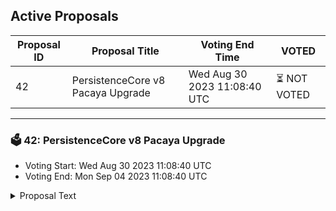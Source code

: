 ## Active Proposals

| Proposal ID | Proposal Title | Voting End Time | VOTED |
|-------------|----------------|-----------------|-------|
| 42 | PersistenceCore v8 Pacaya Upgrade | Wed Aug 30 2023 11:08:40 UTC | ⏳ NOT VOTED |

---

### 🗳 42: PersistenceCore v8 Pacaya Upgrade
- Voting Start: Wed Aug 30 2023 11:08:40 UTC
- Voting End: Mon Sep 04 2023 11:08:40 UTC

<details>
<summary>Proposal Text</summary>
 
# PersistenceCore v8 Pacaya UpgradennThis is a proposal to do a software upgrade to the `v8.1.0` software tag of the Persistence codebase on block height **[13046600](https://www.mintscan.io/persistence/blocks/13046600)**, which is estimated to occur on Tuesday 5th September 2023 around 11:00AM UTC. Block times have high variance, so please monitor the chain for precise time.nn_Pacaya is an active complex volcano in Guatemala known for its persistent activity._nn## Changelognn- Upgrades cosmos-sdk from `v0.45.14` to [v0.47.3](https://github.com/cosmos/cosmos-sdk/releases/tag/v0.47.3) with an LSM [fork](https://github.com/persistenceOne/cosmos-sdk) created by Persistence, including [barberry](https://forum.cosmos.network/t/cosmos-sdk-security-advisory-barberry/10825) security fixn- Migrates from tendermint `v0.34.26` to cometbft `v0.37.2`n- Upgrades ibc-go from `v4.3.1` to [v7.2.0](https://github.com/cosmos/ibc-go/releases/tag/v7.2.0) LSM fork including [huckleberry](https://forum.cosmos.network/t/ibc-security-advisory-huckleberry/10731) security fixn- Upgrades wasmd from `v0.30.0` to [v0.40.2](https://github.com/CosmWasm/wasmd/tree/v0.40.2) LSM fork & wasmvm to `1.2.4` including [cherry](https://github.com/CosmWasm/advisories/blob/main/CWAs/CWA-2023-002.md) bugfixn- **Some SDK 47 things to keep in mind:**n - The SDK version includes some key store migration for the CLI. Make sure you backup your private keys before doing upgrade! You can not switch back to v45 keysn - CLI: `add-genesis-account`, `gentx`, `add-genesis-account`, `collect-gentxs` and others are now under `genesis` command as parentn - CLI: `--broadcast-mode block` was removed. You need to query the result for a TX with `persistenceCore q tx <hash>` insteadn- Upgrades persistence-sdk from `v2.0.1` to [v2.1.1](https://github.com/persistenceOne/persistence-sdk/releases/tag/v2.1.1)n- Upgrades pstake-native from `v2.0.0` to [v2.2.3](https://github.com/persistenceOne/pstake-native/releases/tag/v2.2.3)n- Adds wasm-bindings for querying statenn### New Modulesnn- [IBC hooks](https://github.com/cosmos/ibc-apps/tree/main/modules/ibc-hooks)n- [PFM](https://github.com/cosmos/ibc-apps/tree/main/middleware/packet-forward-middleware) (Packet Forwarding Middleware)n- Persistence `x/oracle` - disabled for now, WIPn- Persistence `x/liquidstakeibc` - this deprecates `lscosmos` modulen- Skip's [POB](https://github.com/skip-mev/pob) `v1.0.3` for MEV auctionsnn### MinCommissionRatenn- `MinCommissionRate` is set to 5%, which was proposed [here](https://www.mintscan.io/persistence/proposals/18)nn > **Note** n > During upgrade, n > Validator's `CommissionRate` will be set to `5%`, if it is lower than the `MinCommissionRate` (i.e. 5%), n > and Validator's `MaxCommissionRate` will be set to `10%` (if lower than 10%) to give validator some margin to work with.nn### MinInitialDepositRationn- `MinInitialDepositRatio` is set to `25%`, which means a proposal cannot be submitted with deposit lower than `25%` of `MinInitialDeposit`nn### MinSelfDelegationnnDue to LSM implementation, the `min-self-delegation` flag has no effect anymore and this param is no longer being enforced. Min self delegation is removed from the staking system with the expectation that it will be replaced by the validator bond system. It has been superceded by `ValidatorBondFactor`. To study its definition and side effects, see [Validator Bond in ADR-61](https://github.com/iqlusioninc/cosmos-sdk/blob/v0.45.16-ics-lsm/docs/architecture/adr-061-liquid-staking.md#validator-bond).nn### LSM Paramsnn- `ValidatorBondFactor` is set to `250`n- `GlobalLiquidStakingCap` is set to `10%`n- `ValidatorLiquidStakingCap` is set to `50%`nn### About pStake v2.2.xnnThis is a major release for the pStake app, focused on enhancing the liquid staking capabilities of the platform and increase its future functionality and adaptability.nn### Other dependencies and upgradesnnCheckout the [release log v8.0.0](https://github.com/persistenceOne/persistenceCore/releases/tag/v8.0.0) and [release log v8.1.0](https://github.com/persistenceOne/persistenceCore/releases/tag/v8.1.0) for what's changed.nn## How to upgradenn- [Upgrade using cosmovisor](https://docs.persistence.one/build/nodes-and-endpoints/node-operations/cosmovisor-upgrades)n- [Upgrade manually](https://docs.persistence.one/build/nodes-and-endpoints/node-operations/manual-upgrades)nn### CommunicationsnnOperators are encouraged to join the [#validators-discussion](https://discord.persistence.one)nchannel of the Persistence Community Discord. This channel is the primary communication toolnfor operators to ask questions, report upgrade status, report technical issues, and to buildnsocial consensus should the need arise. If you don't have access, please reach out to someonenfrom the Persistence team directly.
</details>
